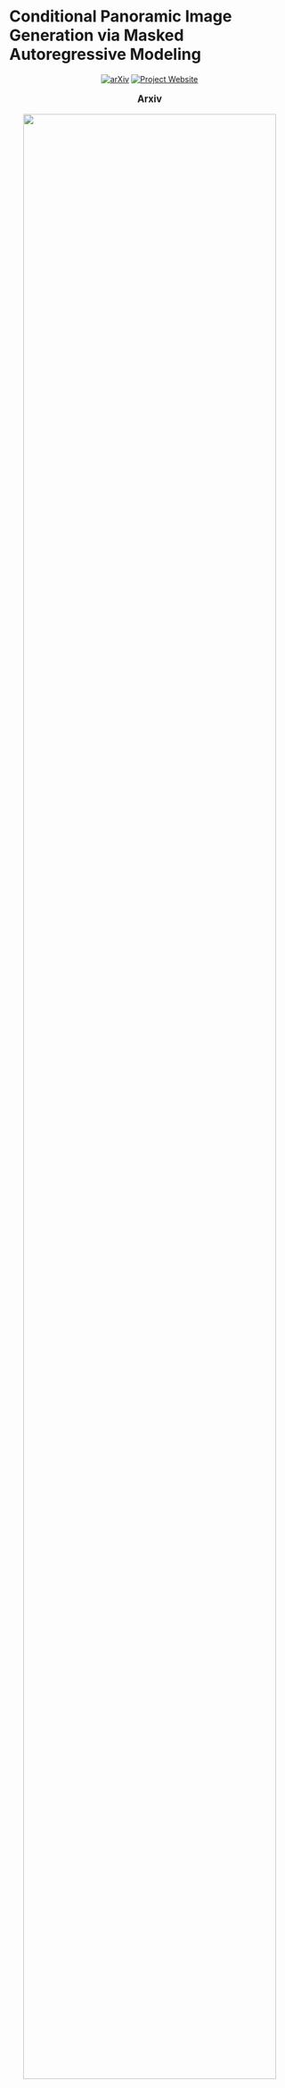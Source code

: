# Conditional Panoramic Image Generation via Masked Autoregressive Modeling


<div align="center">

[![arXiv](https://img.shields.io/badge/arXiv-2505.16862-b31b1b.svg)](https://arxiv.org/abs/2505.16862)
[![Project Website](https://img.shields.io/badge/🔗-Project_Website-blue.svg)](https://wang-chaoyang.github.io/project/par)

</div>

<div>
  <p align="center" style="font-size: larger;">
    <strong>Arxiv</strong>
  </p>
</div>

<p align="center">
<img src="https://wang-chaoyang.github.io/project/par/static/images/teaser.png" width=95%>
<p>

## Requirements


Install other pip packages via `pip install -r requirements.txt`.


## Preparation

Download the [pre-trained model](https://github.com/baaivision/NOVA/blob/main/docs/model_zoo.md) and put them under `data/pretrain`.



## Demo

Download the [checkpoint](https://huggingface.co/chaoyangw/par/blob/main/par_w1024.pt) and put it under `data/pretrain/ckpt/par_w1024.pt`.


```
accelerate launch scripts/demo.py --ptr data/pretrain/nova-d48w1024-sdxl1024 --ckpt data/pretrain/ckpt/par_w1024.pt --prompt=[Prompt]
```



## Citation

If you find our work interesting, please kindly consider citing our paper:

```bibtex
@article{wang2025conditional,
    title={Conditional Panoramic Image Generation via Masked Autoregressive Modeling},
    author={Wang, Chaoyang and Li, Xiangtai and Qi, Lu and Lin, Xiaofan and Bai, Jinbin and Zhou, Qianyu and Tong, Yunhai},
    journal={arXiv preprint arXiv:2505.16862},
    year={2025}
}
```

## License

Apache License 2.0